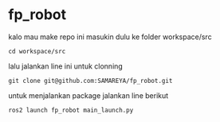 # fp_robot

kalo mau make repo ini masukin dulu ke folder workspace/src 

``` cd workspace/src ```

lalu jalankan line ini untuk clonning 

``` git clone git@github.com:SAMAREYA/fp_robot.git ```

untuk menjalankan package jalankan line berikut 

``` ros2 launch fp_robot main_launch.py ```





